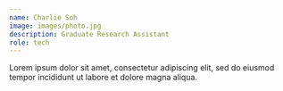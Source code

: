 ```yaml
---
name: Charlie Soh
image: images/photo.jpg
description: Graduate Research Assistant
role: tech
---
```


Lorem ipsum dolor sit amet, consectetur adipiscing elit, sed do eiusmod tempor incididunt ut labore et dolore magna aliqua.

